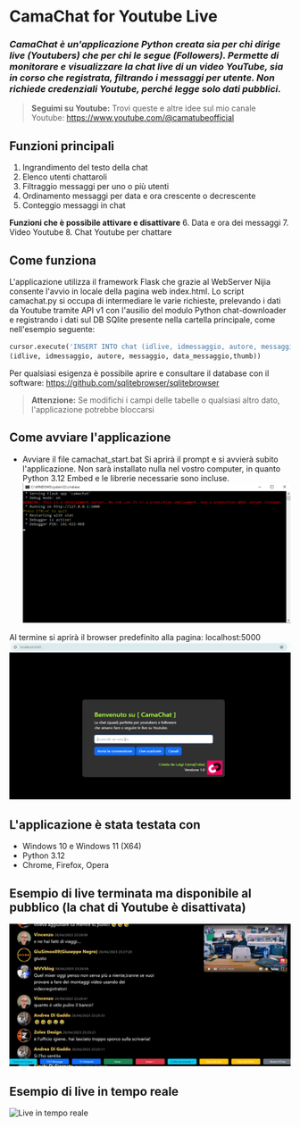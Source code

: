 # CamaChat for Youtube Live
### *CamaChat è un'applicazione Python creata sia per chi dirige live (Youtubers) che per chi le segue (Followers). Permette di monitorare e visualizzare la chat live di un video YouTube, sia in corso che registrata, filtrando i messaggi per utente. Non richiede credenziali Youtube, perché legge solo dati pubblici.*

> **Seguimi su Youtube:** Trovi queste e altre idee sul mio canale Youtube: https://www.youtube.com/@camatubeofficial


## Funzioni principali
1. Ingrandimento del testo della chat
2. Elenco utenti chattaroli
3. Filtraggio messaggi per uno o più utenti
4. Ordinamento messaggi per data e ora crescente o decrescente
5. Conteggio messaggi in chat

**Funzioni che è possibile attivare e disattivare**
6. Data e ora dei messaggi
7. Video Youtube
8. Chat Youtube per chattare

## Come funziona
L'applicazione utilizza il framework Flask che grazie al WebServer Nijia consente l'avvio in locale della pagina web index.html. Lo script camachat.py si occupa di intermediare le varie richieste, prelevando i dati da Youtube tramite API v1 con l'ausilio del modulo Python chat-downloader e registrando i dati sul DB SQlite presente nella cartella principale, come nell'esempio seguente:

```python
cursor.execute('INSERT INTO chat (idlive, idmessaggio, autore, messaggio, data, thumb) VALUES (?,?,?,?,?,?)',
(idlive, idmessaggio, autore, messaggio, data_messaggio,thumb))
```


Per qualsiasi esigenza è possibile aprire e consultare il database con il software: https://github.com/sqlitebrowser/sqlitebrowser

> **Attenzione:** Se modifichi i campi delle tabelle o qualsiasi altro dato, l'applicazione potrebbe bloccarsi


## Come avviare l'applicazione
- Avviare il file camachat_start.bat
Si aprirà il prompt e si avvierà subito l'applicazione. Non sarà installato nulla nel vostro computer, in quanto Python 3.12 Embed e le librerie necessarie sono incluse.
![Prompt CamaChat](/images/camachat_prompt.png "")

Al termine si aprirà il browser predefinito alla pagina: localhost:5000
![Inserisci url video live Youtube](/images/camachat_url.png "")

## L'applicazione è stata testata con
- Windows 10 e Windows 11 (X64)
- Python 3.12
- Chrome, Firefox, Opera

## Esempio di live terminata ma disponibile al pubblico (la chat di Youtube è disattivata)
![Live registrata](/images/camachat_liverec.png "")

## Esempio di live in tempo reale
![Live in tempo reale](/images/camachat_live.png "")

        

